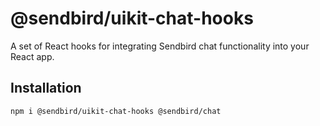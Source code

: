 # @sendbird/uikit-chat-hooks

A set of React hooks for integrating Sendbird chat functionality into your React app.

## Installation

```sh
npm i @sendbird/uikit-chat-hooks @sendbird/chat
```
